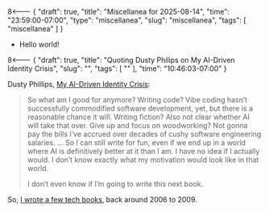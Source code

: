 8<--- { "draft": true, "title": "Miscellanea for 2025-08-14", "time": "23:59:00-07:00", "type": "miscellanea", "slug": "miscellanea", "tags": [ "miscellanea" ] }

- Hello world!

8<--- { "draft": true, "title": "Quoting Dusty Philips on My AI-Driven Identity Crisis", "slug": "", "tags": [ "" ], "time": "10:46:03-07:00" }

Dusty Phillips, [My AI-Driven Identity Crisis](https://dusty.phillips.codes/2025/06/08/my-ai-driven-identity-crisis/):

> So what am I good for anymore? Writing code? Vibe coding hasn’t successfully commodified software development, yet, but there is a reasonable chance it will. Writing fiction? Also not clear whether AI will take that over. Give up and focus on woodworking? Not gonna pay the bills I’ve accrued over decades of cushy software engineering salaries.
> ...
> So I can still write for fun, even if we end up in a world where AI is definitively better at it than I am. I have no idea if I actually would. I don’t know exactly what my motivation would look like in that world.
>
> I don’t even know if I’m going to write this next book.

So, [I wrote a few tech books](https://www.amazon.com/stores/Leslie-M.-Orchard/author/B001JS692K), back around 2006 to 2009. 